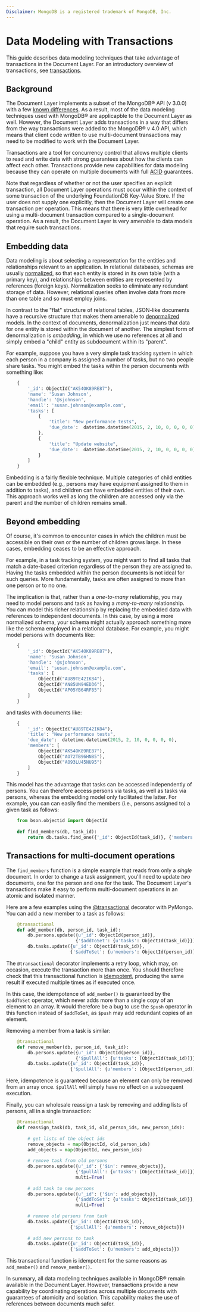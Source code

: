 ```yaml
---
Disclaimer: MongoDB is a registered trademark of MongoDB, Inc.
---
```


# Data Modeling with Transactions

This guide describes data modeling techniques that take advantage of
transactions in the Document Layer. For an introductory overview of
transactions, see [transactions](transactions.md).

## Background

The Document Layer implements a subset of the MongoDB® API (v 3.0.0)
with a few [known differences](known-differences.md). As a result,
most of the data modeling techniques used with MongoDB® are
applicapble to the Document Layer as well. However, the Document
Layer adds transactions in a way that differs from the way transactions
were added to the MongoDB® v 4.0 API, which means that client code
written to use multi-document transactions may need to be modified
to work with the Document Layer.

Transactions are a tool for concurrency control that allows multiple
clients to read and write data with strong guarantees about how the
clients can affect each other. Transactions provide new capabilities for
data modeling because they can operate on multiple documents with full
[ACID](https://en.wikipedia.org/wiki/ACID_(computer_science)) guarantees.

Note that regardless of whether or not the user specifies an explicit
transaction, all Document Layer operations must occur within the context
of some transaction of the underlying FoundationDB Key-Value Store. If
the user does not supply one explicitly, then the Document Layer will
create one transaction per operation. This means that there is very
little overhead for using a multi-document transaction compared to a
single-document operation. As a result, the Document Layer is very
amenable to data models that require such transactions.

## Embedding data

Data modeling is about selecting a representation for the entities and
relationships relevant to an application. In relational databases,
schemas are usually [normalized](https://en.wikipedia.org/wiki/Database_normalization),
so that each entity is stored in its own table (with a primary key),
and relationships between entities are represented by references (foreign keys).
Normalization seeks to eliminate any redundant storage of data. However,
relational queries often involve data from more than one table and so must
employ joins.

In contrast to the "flat" structure of relational tables, JSON-like
documents have a recursive structure that makes them amenable to
[denormalized](https://en.wikipedia.org/wiki/Denormalization) models.
In the context of documents, denormalization just means that data for one
entity is stored within the document of another. The simplest form of
denormalization is *embedding*, in which we use no references at all and
simply embed a "child" entity as subdocument within its "parent".

For example, suppose you have a very simple task tracking system in
which each person in a company is assigned a number of tasks, but no two
people share tasks. You might embed the tasks within the person documents
with something like:

```python
    {
        '_id': ObjectId("AK54OK89RE87"),
        'name': 'Susan Johnson',
        'handle': '@sjohnson',
        'email': 'susan.johnson@example.com',
        'tasks': [
            {
                'title': "New performance tests",
                'due_date':  datetime.datetime(2015, 2, 10, 0, 0, 0, 0),
            },
            {
                'title': "Update website",
                'due_date':  datetime.datetime(2015, 2, 10, 0, 0, 0, 0),
            }
        ]
    }
```

Embedding is a fairly flexible technique. Multiple categories of child
entities can be embedded (e.g., persons may have equipment assigned to
them in addition to tasks), and children can have embedded entities of
their own. This approach works well as long the children are accessed
only via the parent and the number of children remains small.

## Beyond embedding

Of course, it's common to encounter cases in which the children must be
accessible on their own or the number of children grows large. In these
cases, embedding ceases to be an effective approach.

For example, in a task tracking system, you might want to find all tasks
that match a date-based criterion regardless of the person they are
assigned to. Having the tasks embedded within the person documents is
not ideal for such queries. More fundamentally, tasks are often assigned
to more than one person or to no one.

The implication is that, rather than a *one-to-many* relationship, you
may need to model persons and task as having a *many-to-many*
relationship. You can model this richer relationship by replacing the
embedded data with references to independent documents. In this case, by
using a more normalized schema, your schema might actually approach
something more like the schema employed in a relational database. For
example, you might model persons with documents like:

```python
    {
        '_id': ObjectId("AK54OK89RE87"),
        'name': 'Susan Johnson',
        'handle': '@sjohnson',
        'email': 'susan.johnson@example.com',
        'tasks': [
            ObjectId("AU89TE42IK84"), 
            ObjectId("AN85UN94ED36"),
            ObjectId("AP05YB64RF85") 
        ]
    }
```

and tasks with documents like:

```python
    {
        '_id': ObjectId("AU89TE42IK84"), 
        'title': "New performance tests",
        'due_date':  datetime.datetime(2015, 2, 10, 0, 0, 0, 0),
        'members': [
            ObjectId("AK54OK89RE87"),
            ObjectId("AO72TB96HN85"),
            ObjectId("AO93LU45NU95")
        ]
    }
```

This model has the advantage that tasks can be accessed independently of
persons. You can therefore access persons via tasks, as well as tasks
via persons, whereas the embedding model only facilitated the latter.
For example, you can can easily find the members (i.e., persons assigned
to) a given task as follows:

```python
    from bson.objectid import ObjectId
    
    def find_members(db, task_id):
        return db.tasks.find_one({'_id': ObjectId(task_id)}, {'members': 1})
```

## Transactions for multi-document operations

The `find_members` function is a simple example that reads from only a
*single* document. In order to change a task assignment, you'll need to
update *two* documents, one for the person and one for the task. The
Document Layer's transactions make it easy to perform multi-document
operations in an atomic and isolated manner.

Here are a few examples using the [@transactional](transactions.md#retry-loops)
decorator with PyMongo. You can add a new member to a task as follows:

```python
    @transactional
    def add_member(db, person_id, task_id):
        db.persons.update({u'_id': ObjectId(person_id)},
                          {'$addToSet': {u'tasks': ObjectId(task_id)}})
        db.tasks.update({u'_id': ObjectId(task_id)},
                        {'$addToSet': {u'members': ObjectId(person_id)}}) 
```

The `@transactional` decorator implements a retry loop, which may, on
occasion, execute the transaction more than once. You should therefore
check that this transactional function is [idempotent](transactions.md#idempotence),
producing the same result if executed multiple times as if executed once.

In this case, the idempotence of `add_member()` is guaranteed by the
`$addToSet` operator, which never adds more than a single copy of an
element to an array. It would therefore be a bug to use the `$push`
operator in this function instead of `$addToSet`, as `$push` may add
redundant copies of an element.

Removing a member from a task is similar:

```python
    @transactional
    def remove_member(db, person_id, task_id):
        db.persons.update({u'_id': ObjectId(person_id)},
                          {'$pullAll': {u'tasks': [ObjectId(task_id)]}})
        db.tasks.update({u'_id': ObjectId(task_id)},
                        {'$pullAll': {u'members': [ObjectId(person_id)]}})
```

Here, idempotence is guaranteed because an element can only be removed
from an array once. `$pullAll` will simply have no effect on a
subsequent execution.

Finally, you can wholesale reassign a task by removing and adding lists
of persons, all in a single transaction:

```python
    @transactional
    def reassign_task(db, task_id, old_person_ids, new_person_ids):
    
        # get lists of the object ids
        remove_objects = map(ObjectId, old_person_ids)
        add_objects = map(ObjectId, new_person_ids)
    
        # remove task from old persons
        db.persons.update({u'_id': {'$in': remove_objects}},
                          {'$pullAll': {u'tasks': [ObjectId(task_id)]}},
                          multi=True)
    
        # add task to new persons
        db.persons.update({u'_id': {'$in': add_objects}},
                          {'$addToSet': {u'tasks': ObjectId(task_id)}},
                          multi=True)
    
        # remove old persons from task
        db.tasks.update({u'_id': ObjectId(task_id)},
                        {'$pullAll': {u'members': remove_objects}})
    
        # add new persons to task
        db.tasks.update({u'_id': ObjectId(task_id)},
                        {'$addToSet': {u'members': add_objects}})
```

This transactional function is idempotent for the same reasons as
`add_member()` and `remove_member()`.

In summary, all data modeling techniques available in MongoDB® remain
available in the Document Layer. However, transactions provide a new
capability by coordinating operations across multiple documents with
guarantees of atomicity and isolation. This capability makes the use of
references between documents much safer.
